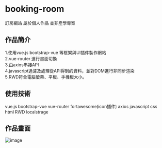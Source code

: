 # booking-room
訂房網站 屬於個人作品 並非產學專案

## 作品簡介
1.使用vue.js bootstrap-vue 等框架與UI插件製作網站  
2.vue-router 進行畫面切換  
3.由axios串接API  
4.javascript過濾及處理從API得到的資料，並對DOM進行非同步渲染  
5.RWD符合電腦螢幕、平板、手機板大小。  

## 使用技術
vue.js
bootstrap-vue
vue-router
fortawesome(icon插件)
axios
javascript
css
html
RWD
localstrage

## 作品畫面
![image](https://github.com/LinYuSiang/ortho-pwa/blob/master/pic/messageImage_1612367683502.jpg)
